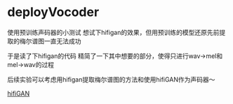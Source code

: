 # deployVocoder

使用预训练声码器的小测试
想试下hifigan的效果，但用预训练的模型还原先前提取的梅尔谱图一直无法成功

于是读了下hifigan的代码
精简了一下其中想要的部分，使得只进行wav->mel和mel->wav的过程

后续实验可以考虑用hifigan提取梅尔谱图的方法和使用hifiGAN作为声码器～

[hifiGAN](https://github.com/jik876/hifi-gan)
